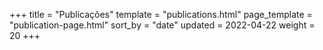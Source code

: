 +++
title = "Publicações"
template = "publications.html"
page_template = "publication-page.html"
sort_by = "date"
updated = 2022-04-22
weight = 20
+++
